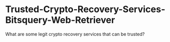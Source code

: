 # Trusted-Crypto-Recovery-Services-Bitsquery-Web-Retriever
What are some legit crypto recovery services that can be trusted? 
